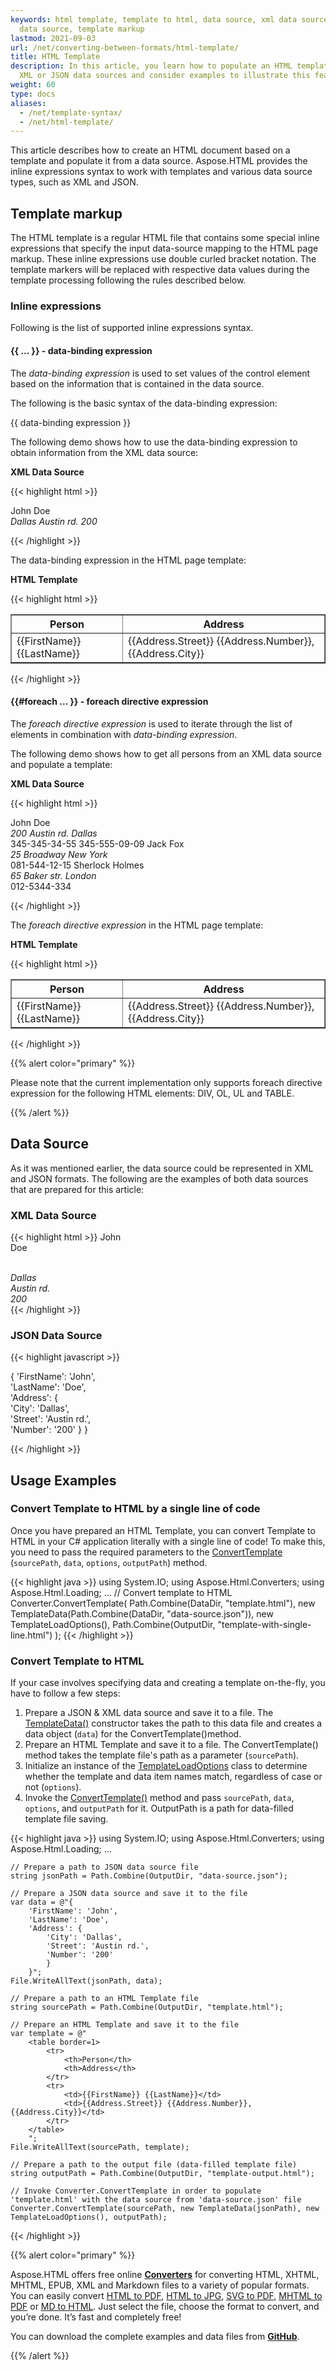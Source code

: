 ```yaml
---
keywords: html template, template to html, data source, xml data source, json
  data source, template markup
lastmod: 2021-09-03
url: /net/converting-between-formats/html-template/
title: HTML Template
description: In this article, you learn how to populate an HTML template from
  XML or JSON data sources and consider examples to illustrate this feature.
weight: 60
type: docs
aliases:
  - /net/template-syntax/
  - /net/html-template/
---
```

This article describes how to create an HTML document based on a template and populate it from a data source. Aspose.HTML provides the inline expressions syntax to work with templates and various data source types, such as XML and JSON.

## **Template markup**

The HTML template is a regular HTML file that contains some special inline expressions that specify the input data-source mapping to the HTML page markup. These inline expressions use double curled bracket notation. The template markers will be replaced with respective data values during the template processing following the rules described below.

### **Inline expressions**

Following is the list of supported inline expressions syntax.

#### **{{ ... }} - data-binding expression**

The *data-binding expression* is used to set values of the control element based on the information that is contained in the data source. 

The following is the basic syntax of the data-binding expression:

{{ data-binding expression  }}

The following demo shows how to use the data-binding expression to obtain information from the XML data source:

**XML Data Source**

{{< highlight html >}}

<Data>
    <FirstName>John</FirstName>    
    <LastName>Doe</LastName>    
    <Address>    
        <City>Dallas</City>    
        <Street>Austin rd.</Street>    
        <Number>200</Number>    
    </Address>
</Data>

{{< /highlight >}}

The data-binding expression in the HTML page template:

**HTML Template**

{{< highlight html >}}

<table border=1>
    <tr>
        <th>Person</th>
        <th>Address</th>
    </tr>
    <tr>
        <td>{{FirstName}} {{LastName}}</td>
        <td>{{Address.Street}} {{Address.Number}}, {{Address.City}}</td>
    </tr>
</table>

{{< /highlight >}}

#### **{{#foreach ... }} - foreach directive expression**

The *foreach directive expression* is used to iterate through the list of elements in combination with *data-binding expression*.

The following demo shows how to get all persons from an XML data source and populate a template:

**XML Data Source**

{{< highlight html >}}

 <Data>
     <Persons>    
         <Person>    
             <FirstName>John</FirstName>    
 			<LastName>Doe</LastName>    
             <Address>    
                 <Number>200</Number>    
                 <Street>Austin rd.</Street>    
                 <City>Dallas</City>    
             </Address>    
             <Phone1>345-345-34-55</Phone1>    
             <Phone2>345-555-09-09</Phone2>    
         </Person>    
         <Person>    
             <FirstName>Jack</FirstName>    
             <LastName>Fox</LastName>    
             <Address>    
                 <Number>25</Number>    
                 <Street>Broadway</Street>    
                 <City>New York</City>    
             </Address>    
             <Phone1>081-544-12-15</Phone1>    
         </Person>    
         <Person>    
             <FirstName>Sherlock</FirstName>    
             <LastName>Holmes</LastName>    
             <Address>
                   <Number>65</Number>    
                   <Street>Baker str.</Street>    
                   <City>London</City>    
             </Address>    
             <Phone1>012-5344-334</Phone1>    
         </Person>    
     </Persons>
 </Data>

{{< /highlight >}}

The *foreach directive expression* in the HTML page template:

**HTML Template**

{{< highlight html >}}

 <table border=1 data_merge='{{#foreach Persons.Person}}'>
     <tr>    
         <th>Person</th>    
         <th>Address</th>    
     </tr>    
     <tr>    
         <td>{{FirstName}} {{LastName}}</td>    
         <td>{{Address.Street}} {{Address.Number}}, {{Address.City}}</td>    
     </tr>
 </table>
{{< /highlight >}}

{{% alert color="primary" %}} 

Please note that the current implementation only supports foreach directive expression for the following HTML elements: DIV, OL, UL and TABLE.

{{% /alert %}} 

## **Data Source**

As it was mentioned earlier, the data source could be represented in XML and JSON formats. The following are the examples of both data sources that are prepared for this article:

### **XML Data Source**

{{< highlight html >}}
 <Data>
     <FirstName>John</FirstName>\
     <LastName>Doe</LastName>\
     <Address>\
         <City>Dallas</City>\
         <Street>Austin rd.</Street>\
         <Number>200</Number>\
     </Address>
 </Data>
{{< /highlight >}}

### **JSON Data Source**

{{< highlight javascript >}}

 {
     'FirstName': 'John',\
     'LastName': 'Doe',\
     'Address': {\
         'City': 'Dallas',\
         'Street': 'Austin rd.',\
         'Number': '200'
     }
 }

{{< /highlight >}}

## **Usage Examples**

### **Convert Template to HTML by a single line of code**

Once you have prepared an HTML Template, you can convert Template to HTML in your C# application literally with a single line of code! To make this, you need to pass the required parameters to the  [ConvertTemplate](https://apireference.aspose.com/html/net/aspose.html.converters.converter/converttemplate/methods/9) (`sourcePath`, `data`, `options`, `outputPath`) method.

{{< highlight java >}}
using System.IO;
using Aspose.Html.Converters;
using Aspose.Html.Loading;
...
    // Convert template to HTML
    Converter.ConvertTemplate(
        Path.Combine(DataDir, "template.html"),
        new TemplateData(Path.Combine(DataDir, "data-source.json")),
        new TemplateLoadOptions(),
        Path.Combine(OutputDir, "template-with-single-line.html")
    );
{{< /highlight >}}

### **Convert Template to HTML**

If your case involves specifying data and creating a template on-the-fly, you have to follow a few steps:

1. Prepare a JSON & XML data source and save it to a file. The [TemplateData()](https://apireference.aspose.com/html/net/aspose.html.converters/templatedata/constructors/1) constructor takes the path to this data file and creates a data object (`data`) for the ConvertTemplate()method.
2. Prepare an HTML Template and save it to a file. The ConvertTemplate() method takes the template file's path as a parameter (`sourcePath`).
3. Initialize an instance of the [TemplateLoadOptions](https://apireference.aspose.com/html/net/aspose.html.loading/templateloadoptions) class to determine whether the template and data item names match, regardless of case or not (`options`).
4. Invoke the [ConvertTemplate()](https://apireference.aspose.com/html/net/aspose.html.converters.converter/converttemplate/methods/9) method and pass `sourcePath`, `data`, `options`, and `outputPath` for it. OutputPath is a path for data-filled template file saving. 

{{< highlight java >}}
using System.IO;
using Aspose.Html.Converters;
using Aspose.Html.Loading;
...

```
// Prepare a path to JSON data source file
string jsonPath = Path.Combine(OutputDir, "data-source.json");

// Prepare a JSON data source and save it to the file
var data = @"{
    'FirstName': 'John',
    'LastName': 'Doe',
    'Address': {
        'City': 'Dallas',
        'Street': 'Austin rd.',
        'Number': '200'
        }
    }";
File.WriteAllText(jsonPath, data);

// Prepare a path to an HTML Template file
string sourcePath = Path.Combine(OutputDir, "template.html");           

// Prepare an HTML Template and save it to the file
var template = @"
    <table border=1>
        <tr>
            <th>Person</th>
            <th>Address</th>
        </tr>
        <tr>
            <td>{{FirstName}} {{LastName}}</td>
            <td>{{Address.Street}} {{Address.Number}}, {{Address.City}}</td>
        </tr>
    </table>
    ";
File.WriteAllText(sourcePath, template);

// Prepare a path to the output file (data-filled template file)
string outputPath = Path.Combine(OutputDir, "template-output.html");

// Invoke Converter.ConvertTemplate in order to populate 'template.html' with the data source from 'data-source.json' file
Converter.ConvertTemplate(sourcePath, new TemplateData(jsonPath), new TemplateLoadOptions(), outputPath);
```

{{< /highlight >}}

{{% alert color="primary" %}} 

Aspose.HTML offers free online **[Converters](https://products.aspose.app/html/en/conversion)** for converting HTML, XHTML, MHTML, EPUB, XML and Markdown files to a variety of popular formats. You can easily convert [HTML to PDF](https://products.aspose.app/html/en/conversion/html-to-pdf), [HTML to JPG](https://products.aspose.app/html/en/conversion/html-to-jpg), [SVG to PDF](https://products.aspose.app/svg/en/conversion/svg-to-pdf), [MHTML to PDF](https://products.aspose.app/html/en/conversion/mhtml-to-pdf) or [MD to HTML](https://products.aspose.app/html/en/conversion/md-to-html). Just select the file, choose the format to convert, and you’re done. It’s fast and completely free!

You can download the complete examples and data files from **[GitHub](https://github.com/aspose-html/Aspose.HTML-Documentation/tree/main/content/tests-net)**.

{{% /alert %}}